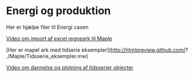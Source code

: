 # Energi og produktion

Her er hjælpe filer til Energi casen


[Video om import af excel regneark til Maple](https://youtu.be/PXpPUWbB3ek)

[Her er mapel ark med tidserie eksempler](http://htmlpreview.github.com/? ./Maple/Tidsserie_eksempler.mw)

[Video om dannelse og plotning af tidsserier objecter](https://youtu.be/O3QFvu_bnlk)
